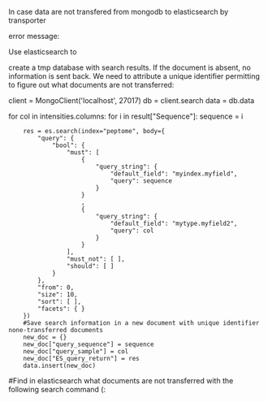 In case data are not transfered from mongodb to elasticsearch by transporter

error message: 

Use elasticsearch to 

create a tmp database with search results. If the document is absent, no information is sent back. We need to attribute a unique identifier permitting to figure out what documents are not transferred:

client = MongoClient('localhost', 27017)
db = client.search
data = db.data

for col in intensities.columns:
    for i in result["Sequence"]:
        sequence = i

        res = es.search(index="peptome", body={
            "query": {
                "bool": {
                    "must": [
                        {
                            "query_string": {
                                "default_field": "myindex.myfield",
                                "query": sequence
                            }
                        }
                        ,
                        {
                            "query_string": {
                                "default_field": "mytype.myfield2",
                                "query": col
                            }
                        }
                    ],
                    "must_not": [ ],
                    "should": [ ]
                }
            },
            "from": 0,
            "size": 10,
            "sort": [ ],
            "facets": { }
        })
        #Save search information in a new document with unique identifier  none-transferred documents
        new_doc = {}
        new_doc["query_sequence"] = sequence
        new_doc["query_sample"] = col
        new_doc["ES_query_return"] = res
        data.insert(new_doc)

#Find in elasticsearch what documents are not transferred with the following search command (:
